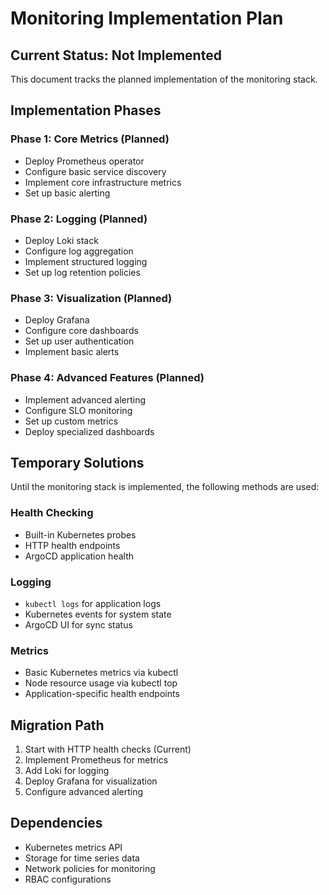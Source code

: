 # Monitoring Implementation Plan

## Current Status: Not Implemented

This document tracks the planned implementation of the monitoring stack.

## Implementation Phases

### Phase 1: Core Metrics (Planned)
- Deploy Prometheus operator
- Configure basic service discovery
- Implement core infrastructure metrics
- Set up basic alerting

### Phase 2: Logging (Planned)
- Deploy Loki stack
- Configure log aggregation
- Implement structured logging
- Set up log retention policies

### Phase 3: Visualization (Planned)
- Deploy Grafana
- Configure core dashboards
- Set up user authentication
- Implement basic alerts

### Phase 4: Advanced Features (Planned)
- Implement advanced alerting
- Configure SLO monitoring
- Set up custom metrics
- Deploy specialized dashboards

## Temporary Solutions

Until the monitoring stack is implemented, the following methods are used:

### Health Checking
- Built-in Kubernetes probes
- HTTP health endpoints
- ArgoCD application health

### Logging
- `kubectl logs` for application logs
- Kubernetes events for system state
- ArgoCD UI for sync status

### Metrics
- Basic Kubernetes metrics via kubectl
- Node resource usage via kubectl top
- Application-specific health endpoints

## Migration Path

1. Start with HTTP health checks (Current)
2. Implement Prometheus for metrics
3. Add Loki for logging
4. Deploy Grafana for visualization
5. Configure advanced alerting

## Dependencies

- Kubernetes metrics API
- Storage for time series data
- Network policies for monitoring
- RBAC configurations